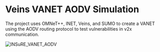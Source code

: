 # Veins VANET AODV Simulation
The project uses OMNeT++, INET, Veins, and SUMO to create a VANET using the AODV routing protocol to test vulnerabilities in v2x communication.

![INSuRE_VANET_AODV](https://user-images.githubusercontent.com/45495586/134623932-b97758ec-800b-4c5d-88f5-8b7295c609bb.gif)
